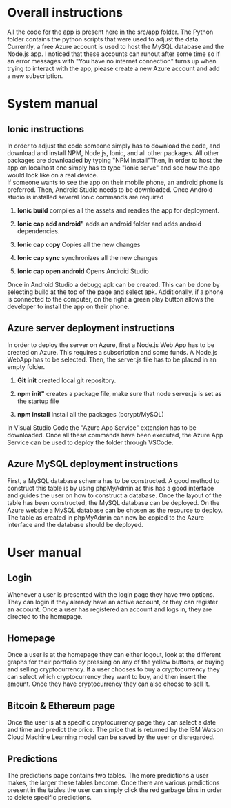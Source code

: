 Overall instructions 
=============
All the code for the app is present here in the src/app folder. The Python folder contains the python scripts that were used to adjust the data. Currently, a free Azure account is used to host the MySQL database and the Node.js app. I noticed that these accounts can runout after some time so if an error messages with "You have no internet connection" turns up when trying to interact with the app, please create a new Azure account and add a new subscription. 

System manual
=============

Ionic instructions
------------------

In order to adjust the code someone simply has to download the code, and
download and install NPM, Node.js, Ionic, and all other packages. All other packages are downloaded by typing "NPM Install"Then,
in order to host the app on localhost one simply has to type "ionic
serve" and see how the app would look like on a real device.  
If someone wants to see the app on their mobile phone, an android phone
is preferred. Then, Android Studio needs to be downloaded. Once Android
studio is installed several Ionic commands are required  

1.  **Ionic build** compiles all the assets and readies the app for
    deployment.

2.  **Ionic cap add android"** adds an android folder and adds android
    dependencies.

3.  **Ionic cap copy** Copies all the new changes

4.  **Ionic cap sync** synchronizes all the new changes

5.  **Ionic cap open android** Opens Android Studio

Once in Android Studio a debugg apk can be created. This can be done by
selecting build at the top of the page and select apk.
Additionally, if a phone is connected to the computer, on the right a
green play button allows the developer to install the app on their
phone.

Azure server deployment instructions
------------------------------------

In order to deploy the server on Azure, first a Node.js Web App has to
be created on Azure. This requires a subscription and some funds. A 
Node.js WebApp has to be selected. Then, the server.js file has to be placed in an empty folder.
1.  **Git init** created local git repository.

2.  **npm init"** creates a package file, make sure that node server.js is set as the startup file

3.  **npm install** Install all the packages (bcrypt/MySQL)

In Visual Studio Code the "Azure App Service" extension has to be downloaded. Once
all these commands have been executed, the Azure App Service can be used
to deploy the folder through VSCode.

Azure MySQL deployment instructions
-----------------------------------

First, a MySQL database schema has to be constructed. A good method to
construct this table is by using phpMyAdmin as this has a good interface
and guides the user on how to construct a database. Once the layout of
the table has been constructed, the MySQL database can be deployed. On
the Azure website a MySQL database can be chosen as the resource to deploy. The
table as created in phpMyAdmin can now be copied to the Azure interface
and the database should be deployed.

User manual
===========

Login
-----

Whenever a user is presented with the login page they have two options.
They can login if they already have an active account, or they can
register an account. Once a user has registered an account and logs in,
they are directed to the homepage.

Homepage
--------

Once a user is at the homepage they can either logout, look at the
different graphs for their portfolio by pressing on any of the yellow
buttons, or buying and selling cryptocurrency. If a user chooses to buy
a cryptocurrency they can select which cryptocurrency they want to buy,
and then insert the amount. Once they have cryptocurrency they can also
choose to sell it.

Bitcoin & Ethereum page
-----------------------

Once the user is at a specific cryptocurrency page they can select a
date and time and predict the price. The price that is returned by the
IBM Watson Cloud Machine Learning model can be saved by the user or
disregarded.

Predictions
-----------

The predictions page contains two tables. The more predictions a user
makes, the larger these tables become. Once there are various
predictions present in the tables the user can simply click the red
garbage bins in order to delete specific predictions.
